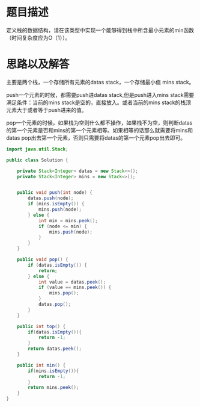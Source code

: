 # 题目描述
定义栈的数据结构，请在该类型中实现一个能够得到栈中所含最小元素的min函数（时间复杂度应为O（1））。

# 思路以及解答
主要是两个栈，一个存储所有元素的datas stack，一个存储最小值 mins stack。

push一个元素的时候，都需要push进datas stack,但是push进入mins stack需要满足条件：当前的mins stack是空的，直接放入。或者当前的mins stack的栈顶元素大于或者等于push进来的值。

pop一个元素的时候，如果栈为空则什么都不操作，如果栈不为空，则判断datas的第一个元素是否和mins的第一个元素相等。如果相等的话那么就需要将mins和datas pop出去第一个元素，否则只需要将datas的第一个元素pop出去即可。

```java
import java.util.Stack;

public class Solution {

    private Stack<Integer> datas = new Stack<>();
    private Stack<Integer> mins = new Stack<>();


    public void push(int node) {
        datas.push(node);
        if (mins.isEmpty()) {
            mins.push(node);
        } else {
            int min = mins.peek();
            if (node <= min) {
                mins.push(node);
            }
        }
    }

    public void pop() {
        if (datas.isEmpty()) {
            return;
        } else {
            int value = datas.peek();
            if (value == mins.peek()) {
                mins.pop();
            }
            datas.pop();
        }
    }

    public int top() {
        if(datas.isEmpty()){
            return -1;
        }
        return datas.peek();
    }

    public int min() {
        if(mins.isEmpty()){
            return -1;
        }
        return mins.peek();
    }
}
```

